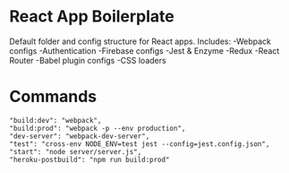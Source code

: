 # React App Boilerplate

Default folder and config structure for React apps.
Includes:
	-Webpack configs
	-Authentication
	-Firebase configs
	-Jest & Enzyme
	-Redux
	-React Router
	-Babel plugin configs
	-CSS loaders

# Commands
	"build:dev": "webpack",
	"build:prod": "webpack -p --env production",
	"dev-server": "webpack-dev-server",
	"test": "cross-env NODE_ENV=test jest --config=jest.config.json",
	"start": "node server/server.js",
	"heroku-postbuild": "npm run build:prod"
